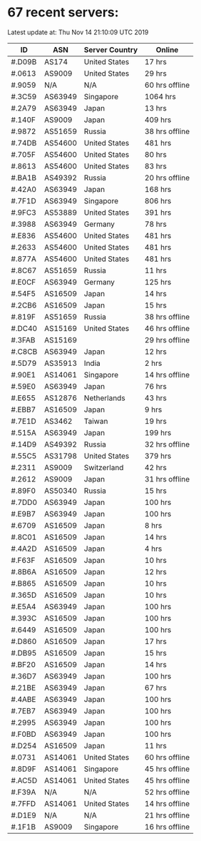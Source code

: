 # 67 recent servers:

Latest update at: Thu Nov 14 21:10:09 UTC 2019

| ID | ASN | Server Country | Online |
| -- | --- | -------------- | ------ |
| #.D09B | AS174 | United States | 17 hrs |
| #.0613 | AS9009 | United States | 29 hrs |
| #.9059 | N/A | N/A | 60 hrs offline |
| #.3C59 | AS63949 | Singapore | 1064 hrs |
| #.2A79 | AS63949 | Japan | 13 hrs |
| #.140F | AS9009 | Japan | 409 hrs |
| #.9872 | AS51659 | Russia | 38 hrs offline |
| #.74DB | AS54600 | United States | 481 hrs |
| #.705F | AS54600 | United States | 80 hrs |
| #.8613 | AS54600 | United States | 83 hrs |
| #.BA1B | AS49392 | Russia | 20 hrs offline |
| #.42A0 | AS63949 | Japan | 168 hrs |
| #.7F1D | AS63949 | Singapore | 806 hrs |
| #.9FC3 | AS53889 | United States | 391 hrs |
| #.3988 | AS63949 | Germany | 78 hrs |
| #.E836 | AS54600 | United States | 481 hrs |
| #.2633 | AS54600 | United States | 481 hrs |
| #.877A | AS54600 | United States | 481 hrs |
| #.8C67 | AS51659 | Russia | 11 hrs |
| #.E0CF | AS63949 | Germany | 125 hrs |
| #.54F5 | AS16509 | Japan | 14 hrs |
| #.2CB6 | AS16509 | Japan | 15 hrs |
| #.819F | AS51659 | Russia | 38 hrs offline |
| #.DC40 | AS15169 | United States | 46 hrs offline |
| #.3FAB | AS15169 |  | 29 hrs offline |
| #.C8CB | AS63949 | Japan | 12 hrs |
| #.5D79 | AS35913 | India | 2 hrs |
| #.90E1 | AS14061 | Singapore | 14 hrs offline |
| #.59E0 | AS63949 | Japan | 76 hrs |
| #.E655 | AS12876 | Netherlands | 43 hrs |
| #.EBB7 | AS16509 | Japan | 9 hrs |
| #.7E1D | AS3462 | Taiwan | 19 hrs |
| #.515A | AS63949 | Japan | 199 hrs |
| #.14D9 | AS49392 | Russia | 32 hrs offline |
| #.55C5 | AS31798 | United States | 379 hrs |
| #.2311 | AS9009 | Switzerland | 42 hrs |
| #.2612 | AS9009 | Japan | 31 hrs offline |
| #.89F0 | AS50340 | Russia | 15 hrs |
| #.7DD0 | AS63949 | Japan | 100 hrs |
| #.E9B7 | AS63949 | Japan | 100 hrs |
| #.6709 | AS16509 | Japan | 8 hrs |
| #.8C01 | AS16509 | Japan | 14 hrs |
| #.4A2D | AS16509 | Japan | 4 hrs |
| #.F63F | AS16509 | Japan | 10 hrs |
| #.8B6A | AS16509 | Japan | 12 hrs |
| #.B865 | AS16509 | Japan | 10 hrs |
| #.365D | AS16509 | Japan | 10 hrs |
| #.E5A4 | AS63949 | Japan | 100 hrs |
| #.393C | AS16509 | Japan | 100 hrs |
| #.6449 | AS16509 | Japan | 100 hrs |
| #.D860 | AS16509 | Japan | 17 hrs |
| #.DB95 | AS16509 | Japan | 15 hrs |
| #.BF20 | AS16509 | Japan | 14 hrs |
| #.36D7 | AS63949 | Japan | 100 hrs |
| #.21BE | AS63949 | Japan | 67 hrs |
| #.4ABE | AS63949 | Japan | 100 hrs |
| #.7EB7 | AS63949 | Japan | 100 hrs |
| #.2995 | AS63949 | Japan | 100 hrs |
| #.F0BD | AS63949 | Japan | 100 hrs |
| #.D254 | AS16509 | Japan | 11 hrs |
| #.0731 | AS14061 | United States | 60 hrs offline |
| #.8D9F | AS14061 | Singapore | 45 hrs offline |
| #.AC5D | AS14061 | United States | 45 hrs offline |
| #.F39A | N/A | N/A | 52 hrs offline |
| #.7FFD | AS14061 | United States | 14 hrs offline |
| #.D1E9 | N/A | N/A | 21 hrs offline |
| #.1F1B | AS9009 | Singapore | 16 hrs offline |

